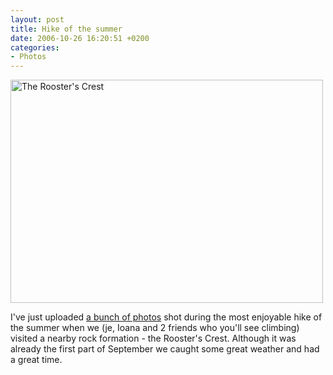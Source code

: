 ```yaml
---
layout: post
title: Hike of the summer
date: 2006-10-26 16:20:51 +0200
categories:
- Photos
---
```

<a href="http://www.flickr.com/photos/janos/tags/20060910tttrc/"><img src="http://static.flickr.com/106/279736077_6b7a846e1d.jpg" alt="The Rooster's Crest" border="0" width="500" height="357" class="image" /></a>

I've just uploaded <a href="http://www.flickr.com/photos/janos/tags/20060910tttrc/">a bunch of photos</a> shot during the most enjoyable hike of the summer when we (je, Ioana and 2 friends who you'll see climbing) visited a nearby rock formation - the Rooster's Crest. Although it was already the first part of September we caught some great weather and had a great time.

